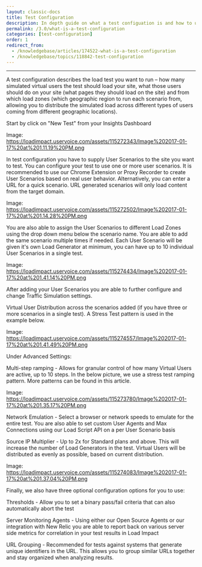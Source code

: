 ```yaml
---
layout: classic-docs
title: Test Configuration
description: In depth guide on what a test configuation is and how to use it in Load Impact 3.0
permalink: /3.0/what-is-a-test-configuration
categories: [test-configuration]
order: 1
redirect_from:
  - /knowledgebase/articles/174522-what-is-a-test-configuration
  - /knowledgebase/topics/118842-test-configuration
---
```


***

A test configuration describes the load test you want to run – how many simulated virtual users the test should load your site, what those users should do on your site (what pages they should load on the site) and from which load zones (which geographic region to run each scenario from, allowing you to distribute the simulated load across different types of users coming from different geographic locations).

Start by click on "New Test" from your Insights Dashboard

Image: https://loadimpact.uservoice.com/assets/115272343/Image%202017-01-17%20at%201.11.19%20PM.png



In test configuration you have to supply User Scenarios to the site you want to test. You can configure your test to use one or more user scenarios. It is recommended to use our Chrome Extension or Proxy Recorder to create User Scenarios based on real user behavior.  Alternatively, you can enter a URL for a quick scenario.  URL generated scenarios will only load content from the target domain.

Image: https://loadimpact.uservoice.com/assets/115272502/Image%202017-01-17%20at%201.14.28%20PM.png

You are also able to assign the User Scenarios to different Load Zones using the drop down menu below the scenario name. You are able to add the same scenario multiple times if needed.  Each User Scenario will be given it's own Load Generator at minimum, you can have up to 10 individual User Scenarios in a single test.

Image: https://loadimpact.uservoice.com/assets/115274434/Image%202017-01-17%20at%201.41.14%20PM.png

After adding your User Scenarios you are able to further configure and change Traffic Simulation settings.

Virtual User Distribution across the scenarios added (if you have three or more scenarios in a single test). A Stress Test pattern is used in the example below.

Image: https://loadimpact.uservoice.com/assets/115274557/Image%202017-01-17%20at%201.41.49%20PM.png



Under Advanced Settings:

Multi-step ramping - Allows for granular control of how many Virtual Users are active, up to 10 steps. In the below picture, we use a stress test ramping pattern.  More patterns can be found in this article.

Image: https://loadimpact.uservoice.com/assets/115273780/Image%202017-01-17%20at%201.35.17%20PM.png




Network Emulation - Select a browser or network speeds to emulate for the entire test.  You are also able to set custom User Agents and Max Connections using our Load Script API on a per User Scenario basis

Source IP Multiplier - Up to 2x for Standard plans and above. This will increase the number of Load Generators in the test.  Virtual Users will be distributed as evenly as possible, based on current distribution.

Image: https://loadimpact.uservoice.com/assets/115274083/Image%202017-01-17%20at%201.37.04%20PM.png





Finally, we also have three optional configuration options for you to use:

Thresholds - Allow you to set a binary pass/fail criteria that can also automatically abort the test

Server Monitoring Agents - Using either our Open Source Agents or our integration with New Relic you are able to report back on various server side metrics for correlation in your test results in Load Impact

URL Grouping - Recommended for tests against systems that generate unique identifiers in the URL.  This allows you to group similar URLs together and stay organized when analyzing results.

